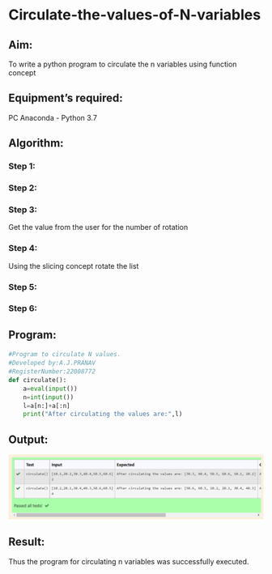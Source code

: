 # Circulate-the-values-of-N-variables
## Aim:
To write a python program to circulate the n variables using function concept
## Equipment’s required:
PC
Anaconda - Python 3.7
## Algorithm: 
### Step 1: 
### Step 2: 
### Step 3: 
Get the value from the user for the number of rotation
### Step 4: 
Using the slicing concept rotate the list

### Step 5: 
### Step 6: 
## Program:
```python
#Program to circulate N values.
#Developed by:A.J.PRANAV
#RegisterNumber:22008772
def circulate():
    a=eval(input())
    n=int(input())
    l=a[n:]+a[:n]
    print("After circulating the values are:",l)
```
## Output:
![label](circulatenvar.png)
## Result:
Thus the program for circulating n variables was successfully executed.
